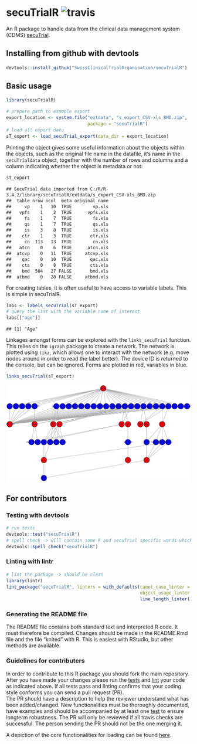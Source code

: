 
<!-- README.md is generated from README.Rmd. Please edit that file -->

# secuTrialR ![travis](https://api.travis-ci.com/SwissClinicalTrialOrganisation/secuTrialR.svg?branch=master)

An R package to handle data from the clinical data management system
(CDMS) [secuTrial](https://www.secutrial.com/en/).

## Installing from github with devtools

``` r
devtools::install_github("SwissClinicalTrialOrganisation/secuTrialR")
```

## Basic usage

``` r
library(secuTrialR)
```

``` r
# prepare path to example export
export_location <- system.file("extdata", "s_export_CSV-xls_BMD.zip",
                               package = "secuTrialR")
# load all export data
sT_export <- load_secuTrial_export(data_dir = export_location)
```

Printing the object gives some useful information about the objects
within the objects, such as the original file name in the datafile, it’s
name in the `secuTrialdata` object, together with the number of rows and
columns and a column indicating whether the object is metadata or
    not:

``` r
sT_export
```

    ## SecuTrial data imported from C:/R/R-3.4.2/library/secuTrialR/extdata/s_export_CSV-xls_BMD.zip 
    ##  table nrow ncol  meta original_name
    ##     vp    1   10  TRUE        vp.xls
    ##   vpfs    1    2  TRUE      vpfs.xls
    ##     fs    1    7  TRUE        fs.xls
    ##     qs    1    7  TRUE        qs.xls
    ##     is    3    8  TRUE        is.xls
    ##    ctr    1    3  TRUE       ctr.xls
    ##     cn  113   13  TRUE        cn.xls
    ##   atcn    0    6  TRUE      atcn.xls
    ##  atcvp    0   11  TRUE     atcvp.xls
    ##    qac    0   10  TRUE       qac.xls
    ##    cts    0    8  TRUE       cts.xls
    ##    bmd  504   27 FALSE       bmd.xls
    ##  atbmd    0   28 FALSE     atbmd.xls

For creating tables, it is often useful to have access to variable
labels. This is simple in secuTrialR.

``` r
labs <- labels_secuTrial(sT_export)
# query the list with the variable name of interest
labs[["age"]]
```

    ## [1] "Age"

Linkages amongst forms can be explored with the `links_secuTrial`
function. This relies on the `igraph` package to create a network. The
network is plotted using `tikz`, which allows one to interact with the
network (e.g. move nodes around in order to read the label better). The
device ID is returned to the console, but can be ignored. Forms are
plotted in red, variables in blue.

``` r
links_secuTrial(sT_export)
```

![](inst/extdata/map.png)
<!-- Figure has to be generated outside of the Rmd file - resize the window and select view/"fit to screen", export it to a PDF and then convert it to a PNG -->

## For contributors

### Testing with devtools

``` r
# run tests
devtools::test("secuTrialR")
# spell check -> will contain some R and secuTrial specific words which is fine
devtools::spell_check("secuTrialR")
```

### Linting with lintr

``` r
# lint the package -> should be clean
library(lintr)
lint_package("secuTrialR", linters = with_defaults(camel_case_linter = NULL,
                                                   object_usage_linter = NULL,
                                                   line_length_linter(125)))
```

### Generating the README file

The README file contains both standard text and interpreted R code. It
must therefore be compiled. Changes should be made in the README.Rmd
file and the file “knited” with R. This is easiest with RStudio, but
other methods are available.

### Guidelines for contributers

In order to contribute to this R package you should fork the main
repository. After you have made your changes please run the
[tests](README.md#testing-with-devtools) and
[lint](README.md#linting-with-lintr) your code as indicated above. If
all tests pass and linting confirms that your coding style conforms you
can send a pull request (PR).  
The PR should have a description to help the reviewer understand what
has been added/changed. New functionalities must be thoroughly
documented, have examples and should be accompanied by at least one
[test](tests/testthat/) to ensure longterm robustness. The PR will only
be reviewed if all travis checks are successful. The person sending the
PR should not be the one merging it.

A depiction of the core functionalities for loading can be found
[here](inst/extdata/secuTrialR.png).
